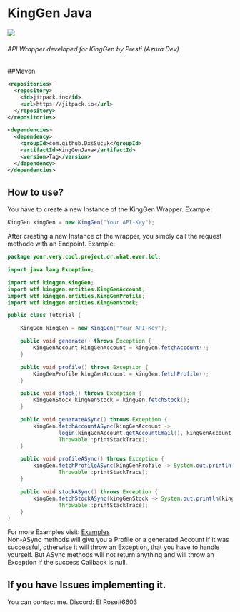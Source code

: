 # KingGen Java

[![](https://jitpack.io/v/DxsSucuk/KingGenJava.svg)](https://jitpack.io/#DxsSucuk/KingGenJava)

###### API Wrapper developed for KingGen by Presti (Azura Dev)

##Maven
```xml
<repositories>
  <repository>
    <id>jitpack.io</id>
    <url>https://jitpack.io</url>
  </repository>
</repositories>

<dependencies>
  <dependency>
    <groupId>com.github.DxsSucuk</groupId>
    <artifactId>KingGenJava</artifactId>
    <version>Tag</version>
  </dependency>
</dependencies>
```

## How to use?

You have to create a new Instance of the KingGen Wrapper. Example:

```java
KingGen kingGen = new KingGen("Your API-Key");
```

After creating a new Instance of the wrapper, you simply call the request methode with an Endpoint. Example:

```java
package your.very.cool.project.or.what.ever.lol;

import java.lang.Exception;

import wtf.kinggen.KingGen;
import wtf.kinggen.entities.KingGenAccount;
import wtf.kinggen.entities.KingGenProfile;
import wtf.kinggen.entities.KingGenStock;

public class Tutorial {

    KingGen kingGen = new KingGen("Your API-Key");

    public void generate() throws Exception {
        KingGenAccount kingGenAccount = kingGen.fetchAccount();
    }

    public void profile() throws Exception {
        KingGenProfile kingGenAccount = kingGen.fetchProfile();
    }

    public void stock() throws Exception {
        KingGenStock kingGenStock = kingGen.fetchStock();
    }

    public void generateASync() throws Exception {
        kingGen.fetchAccountASync(kingGenAccount ->
                login(kingGenAccount.getAccountEmail(), kingGenAccount.getAccountPassword()),
                Throwable::printStackTrace);
    }

    public void profileASync() throws Exception {
        kingGen.fetchProfileASync(kingGenProfile -> System.out.println(kingGenProfile.getUsername()),
                Throwable::printStackTrace);
    }

    public void stockASync() throws Exception {
        kingGen.fetchStockASync(kingGenStock -> System.out.println(kingGenStock.getStock()),
                Throwable::printStackTrace);
    }
}
```

For more Examples visit: [Examples](https://github.com/DxsSucuk/KingGenJava/tree/master/example) <br  />
Non-ASync methods will give you a Profile or a generated Account if it was successful, otherwise it will throw an Exception,
that you have to handle yourself. But ASync methods will not return anything and will throw an Exception if the success Callback is null.

## If you have Issues implementing it.

You can contact me. Discord: El Rosé#6603